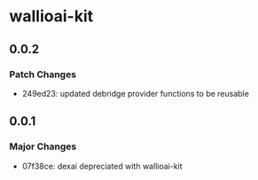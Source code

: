 # wallioai-kit

## 0.0.2

### Patch Changes

- 249ed23: updated debridge provider functions to be reusable

## 0.0.1

### Major Changes

- 07f38ce: dexai depreciated with wallioai-kit
